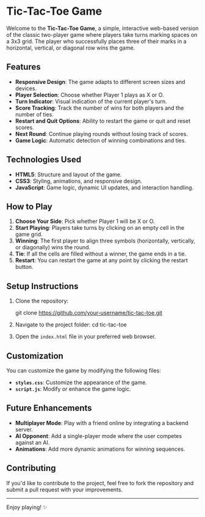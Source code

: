 # Tic-Tac-Toe Game

Welcome to the **Tic-Tac-Toe Game**, a simple, interactive web-based version of the classic two-player game where players take turns marking spaces on a 3x3 grid. The player who successfully places three of their marks in a horizontal, vertical, or diagonal row wins the game.

## Features

- **Responsive Design**: The game adapts to different screen sizes and devices.
- **Player Selection**: Choose whether Player 1 plays as X or O.
- **Turn Indicator**: Visual indication of the current player's turn.
- **Score Tracking**: Track the number of wins for both players and the number of ties.
- **Restart and Quit Options**: Ability to restart the game or quit and reset scores.
- **Next Round**: Continue playing rounds without losing track of scores.
- **Game Logic**: Automatic detection of winning combinations and ties.

## Technologies Used

- **HTML5**: Structure and layout of the game.
- **CSS3**: Styling, animations, and responsive design.
- **JavaScript**: Game logic, dynamic UI updates, and interaction handling.

## How to Play

1. **Choose Your Side**: Pick whether Player 1 will be X or O.
2. **Start Playing**: Players take turns by clicking on an empty cell in the game grid.
3. **Winning**: The first player to align three symbols (horizontally, vertically, or diagonally) wins the round.
4. **Tie**: If all the cells are filled without a winner, the game ends in a tie.
5. **Restart**: You can restart the game at any point by clicking the restart button.

## Setup Instructions

1. Clone the repository:
   
   git clone https://github.com/your-username/tic-tac-toe.git
   
2. Navigate to the project folder:
      cd tic-tac-toe
   
3. Open the `index.html` file in your preferred web browser.

## Customization

You can customize the game by modifying the following files:
- **`styles.css`**: Customize the appearance of the game.
- **`script.js`**: Modify or enhance the game logic.

## Future Enhancements

- **Multiplayer Mode**: Play with a friend online by integrating a backend server.
- **AI Opponent**: Add a single-player mode where the user competes against an AI.
- **Animations**: Add more dynamic animations for winning sequences.

## Contributing

If you'd like to contribute to the project, feel free to fork the repository and submit a pull request with your improvements.


---

Enjoy playing! ✨